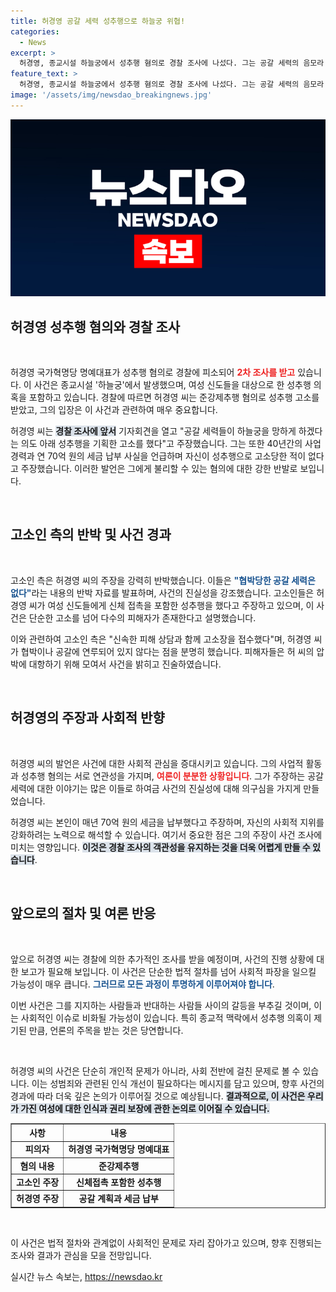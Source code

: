 ```yaml
---
title: 허경영 공갈 세력 성추행으로 하늘궁 위협!
categories:
  - News
excerpt: >
  허경영, 종교시설 하늘궁에서 성추행 혐의로 경찰 조사에 나섰다. 그는 공갈 세력의 음모라 주장하며 반박했지만, 다수 피해자들은 그와의 상담을 통해 고소했다고 밝혔다. 진실 공방의 이면엔 어떤 이야기가 숨겨져 있을까? 클릭해서 알아보세요!
feature_text: >
  허경영, 종교시설 하늘궁에서 성추행 혐의로 경찰 조사에 나섰다. 그는 공갈 세력의 음모라 주장하며 반박했지만, 다수 피해자들은 그와의 상담을 통해 고소했다고 밝혔다. 진실 공방의 이면엔 어떤 이야기가 숨겨져 있을까? 클릭해서 알아보세요!
image: '/assets/img/newsdao_breakingnews.jpg'
---
```


<p><img src="/assets/img/newsdao_breakingnews.jpg" alt="flaretime 속보" /></p>

<h2 data-ke-size="size26">허경영 성추행 혐의와 경찰 조사</h2>

<p data-ke-size="size16">&nbsp;</p>

<p>허경영 국가혁명당 명예대표가 성추행 혐의로 경찰에 피소되어 <b><span style="color: #ee2323;">2차 조사를 받고</span></b> 있습니다. 이 사건은 종교시설 '하늘궁'에서 발생했으며, 여성 신도들을 대상으로 한 성추행 의혹을 포함하고 있습니다. 경찰에 따르면 허경영 씨는 준강제추행 혐의로 성추행 고소를 받았고, 그의 입장은 이 사건과 관련하여 매우 중요합니다. </p>

<p>허경영 씨는 <b><span style="background-color: #21538527;">경찰 조사에 앞서</span></b> 기자회견을 열고 "공갈 세력들이 하늘궁을 망하게 하겠다는 의도 아래 성추행을 기획한 고소를 했다"고 주장했습니다. 그는 또한 40년간의 사업 경력과 연 70억 원의 세금 납부 사실을 언급하며 자신이 성추행으로 고소당한 적이 없다고 주장했습니다. 이러한 발언은 그에게 불리할 수 있는 혐의에 대한 강한 반발로 보입니다.</p>

<p data-ke-size="size16">&nbsp;</p>

<h2 data-ke-size="size26">고소인 측의 반박 및 사건 경과</h2>

<p data-ke-size="size16">&nbsp;</p>

<p>고소인 측은 허경영 씨의 주장을 강력히 반박했습니다. 이들은 <b><span style="color: #1a5490;">"협박당한 공갈 세력은 없다"</span></b>라는 내용의 반박 자료를 발표하며, 사건의 진실성을 강조했습니다. 고소인들은 허경영 씨가 여성 신도들에게 신체 접촉을 포함한 성추행을 했다고 주장하고 있으며, 이 사건은 단순한 고소를 넘어 다수의 피해자가 존재한다고 설명했습니다. </p>

<p>이와 관련하여 고소인 측은 "신속한 피해 상담과 함께 고소장을 접수했다"며, 허경영 씨가 협박이나 공갈에 연루되어 있지 않다는 점을 분명히 했습니다. 피해자들은 허 씨의 압박에 대항하기 위해 모여서 사건을 밝히고 진술하였습니다. </p>

<p data-ke-size="size16">&nbsp;</p>

<h2 data-ke-size="size26">허경영의 주장과 사회적 반향</h2>

<p data-ke-size="size16">&nbsp;</p>

<p>허경영 씨의 발언은 사건에 대한 사회적 관심을 증대시키고 있습니다. 그의 사업적 활동과 성추행 혐의는 서로 연관성을 가지며, <b><span style="color: #ee2323;">여론이 분분한 상황입니다</span></b>. 그가 주장하는 공갈 세력에 대한 이야기는 많은 이들로 하여금 사건의 진실성에 대해 의구심을 가지게 만들었습니다. </p>

<p>허경영 씨는 본인이 매년 70억 원의 세금을 납부했다고 주장하며, 자신의 사회적 지위를 강화하려는 노력으로 해석할 수 있습니다. 여기서 중요한 점은 그의 주장이 사건 조사에 미치는 영향입니다. <b><span style="background-color: #21538527;">이것은 경찰 조사의 객관성을 유지하는 것을 더욱 어렵게 만들 수 있습니다</span></b>. </p>

<p data-ke-size="size16">&nbsp;</p>

<h2 data-ke-size="size26">앞으로의 절차 및 여론 반응</h2>

<p data-ke-size="size16">&nbsp;</p>

<p>앞으로 허경영 씨는 경찰에 의한 추가적인 조사를 받을 예정이며, 사건의 진행 상황에 대한 보고가 필요해 보입니다. 이 사건은 단순한 법적 절차를 넘어 사회적 파장을 일으킬 가능성이 매우 큽니다. <b><span style="color: #1a5490;">그러므로 모든 과정이 투명하게 이루어져야 합니다</span></b>.</p>

<p>이번 사건은 그를 지지하는 사람들과 반대하는 사람들 사이의 갈등을 부추길 것이며, 이는 사회적인 이슈로 비화될 가능성이 있습니다. 특히 종교적 맥락에서 성추행 의혹이 제기된 만큼, 언론의 주목을 받는 것은 당연합니다. </p>

<p data-ke-size="size16">&nbsp;</p>

<p>허경영 씨의 사건은 단순히 개인적 문제가 아니라, 사회 전반에 걸친 문제로 볼 수 있습니다. 이는 성범죄와 관련된 인식 개선이 필요하다는 메시지를 담고 있으며, 향후 사건의 경과에 따라 더욱 깊은 논의가 이루어질 것으로 예상됩니다. <b><span style="background-color: #21538527;">결과적으로, 이 사건은 우리가 가진 여성에 대한 인식과 권리 보장에 관한 논의로 이어질 수 있습니다.</span></b> </p>

<table style="width: 100%; border-collapse: collapse;" border="1">
<tr>
<th style="text-align: center;">사항</th>
<th style="text-align: center;">내용</th>
</tr>
<tr>
<td style="text-align: center; height: 17px;"><b>피의자</b></td>
<td style="text-align: center; height: 17px;"><b>허경영 국가혁명당 명예대표</b></td>
</tr>
<tr>
<td style="text-align: center; height: 17px;"><b>혐의 내용</b></td>
<td style="text-align: center; height: 17px;"><b>준강제추행</b></td>
</tr>
<tr>
<td style="text-align: center; height: 17px;"><b>고소인 주장</b></td>
<td style="text-align: center; height: 17px;"><b>신체접촉 포함한 성추행</b></td>
</tr>
<tr>
<td style="text-align: center; height: 17px;"><b>허경영 주장</b></td>
<td style="text-align: center; height: 17px;"><b>공갈 계획과 세금 납부</b></td>
</tr>
</table>

<p data-ke-size="size16">&nbsp;</p>

<p>이 사건은 법적 절차와 관계없이 사회적인 문제로 자리 잡아가고 있으며, 향후 진행되는 조사와 결과가 관심을 모을 전망입니다.</p>
실시간 뉴스 속보는, <a href="https://newsdao.kr" rel="dofollow">https://newsdao.kr</a>


